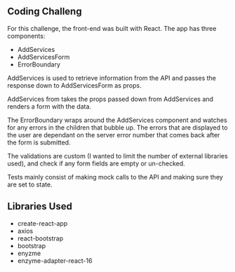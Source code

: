 ## Coding Challeng

For this challenge, the front-end was built with React. The app has three components:

- AddServices
- AddServicesForm
- ErrorBoundary

AddServices is used to retrieve information from the API and passes the response down to AddServicesForm as props.

AddServices from takes the props passed down from AddServices and renders a form with the data.

The ErrorBoundary wraps around the AddServices component and watches for any errors in the children that bubble up. The errors that are displayed to the user are dependant on the server error number that comes back after the form is submitted.

The validations are custom (I wanted to limit the number of external libraries used), and check if any form fields are empty or un-checked.

Tests mainly consist of making mock calls to the API and making sure they are set to state.

## Libraries Used

- create-react-app
- axios
- react-bootstrap
- bootstrap
- enyzme
- enzyme-adapter-react-16
